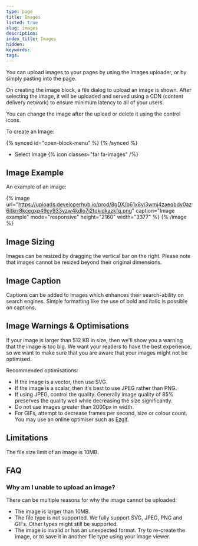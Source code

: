 ```yaml
---
type: page
title: Images
listed: true
slug: images
description: 
index_title: Images
hidden: 
keywords: 
tags: 
---
```



You can upload images to your pages by using the Images uploader, or by simply pasting into the page.

On creating the image block, a file dialog to upload an image is shown. After selecting the image, it will be uploaded and served using a CDN (content delivery network) to ensure minimum latency to all of your users.

You can change the image after the upload or delete it using the control icons.

To create an Image:


{% synced id="open-block-menu" %}
{% /synced %}


- Select Image {% icon classes="far fa-images" /%}

## Image Example

An example of an image:


{% image url="https://uploads.developerhub.io/prod/8gDX/b61x8yi3wmj4zaeqbdy0az6itkrr8kcegxp49cy933yzw4kdlo7i2tokidkazkfq.png" caption="Image example" mode="responsive" height="2160" width="3377" %}
{% /image %}


## Image Sizing

Images can be resized by dragging the vertical bar on the right. Please note that images cannot be resized beyond their original dimensions.

## Image Caption

Captions can be added to images which enhances their search-ability on search engines. Simple formatting like the use of bold and italic is possible on captions.

## Image Warnings & Optimisations

If your image is larger than 512 KB in size, then we'll show you a warning that the image is too big. We want your readers to have the best experience, so we want to make sure that you are aware that your images might not be optimised.

Recommended optimisations:

- If the image is a vector, then use SVG.
- If the image is a scalar, then it's best to use JPEG rather than PNG.
- If using JPEG, control the quality. Generally image quality of 85% preserves the quality well while decreasing the size significantly.
- Do not use images greater than 2000px in width.
- For GIFs, attempt to decrease frames per second, size or colour count. You may use an online optimiser such as [Ezgif](https://ezgif.com/optimize).

## Limitations

The file size limit of an image is 10MB.

## FAQ

### Why am I unable to upload an image?

There can be multiple reasons for why the image cannot be uploaded:

- The image is larger than 10MB.
- The file type is not supported. We fully support SVG, JPEG, PNG and GIFs. Other types might still be supported.
- The image is invalid or has an unexpected format. Try to re-create the image, or to save it in another file type using your image viewer.

